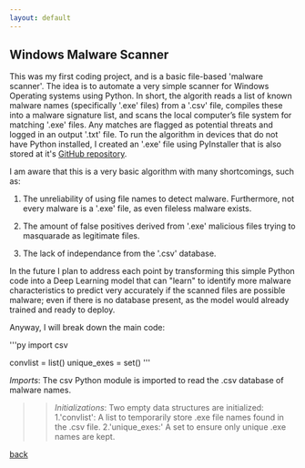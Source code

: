 ```yaml
---
layout: default
---
```


## Windows Malware Scanner

This was my first coding project, and is a basic file-based 'malware scanner'. The idea is to automate a very simple scanner for Windows Operating systems using Python. In short, the algorith reads a list of known malware names (specifically '.exe' files) from a '.csv' file, compiles these into a malware signature list, and scans the local computer’s file system for matching '.exe' files. Any matches are flagged as potential threats and logged in an output '.txt' file. To run the algorithm in devices that do not have Python installed, I created an '.exe' file using PyInstaller that is also stored at it's [GitHub repository](https://github.com/Rafael-Santamaria-Ortega/Malware_Detection_Algorithm).

I am aware that this is a very basic algorithm with many shortcomings, such as: 

1. The unreliability of using file names to detect malware. Furthermore, not every malware is a '.exe' file, as even fileless malware exists. 

2. The amount of false positives derived from '.exe' malicious files trying to masquarade as legitimate files.

3. The lack of independance from the '.csv' database.

In the future I plan to address each point by transforming this simple Python code into a Deep Learning model that can "learn" to identify more malware characteristics to predict very accurately if the scanned files are possible malware; even if there is no database present, as the model would already trained and ready to deploy.

Anyway, I will break down the main code: 

'''py
import csv

convlist = list()
unique_exes = set()
'''

*Imports*: The csv Python module is imported to read the .csv database of malware names. 
>>*Initializations*: Two empty data structures are initialized: 
  >>1.'convlist': A list to temporarily store .exe file names found in the .csv file.
  >>2.'unique_exes:' A set to ensure only unique .exe names are kept.


[back](./)
